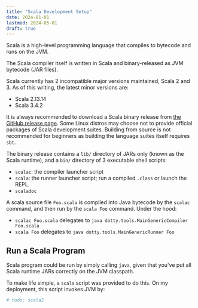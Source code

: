 ```yaml
---
title: "Scala Development Setup"
date: 2024-01-01
lastmod: 2024-05-01
draft: true
---
```


Scala is a high-level programming language that compiles to bytecode and runs on the JVM.

The Scala compiler itself is written in Scala and binary-released as JVM bytecode (JAR files).

Scala currently has 2 incompatible major versions maintained, Scala 2 and 3. 
As of this writing, the latest minor versions are:
- Scala 2.13.14
- Scala 3.4.2

It is always recommended to download a Scala binary release from [the GitHub release page](https://github.com/scala/scala3/releases).
Some Linux distros may choose not to provide official packages of Scala development suites.
Building from source is not recommended for beginners as building the language suites itself requires `sbt`.

The binary release contains a `lib/` directory of JARs only (known as the Scala runtime), and a `bin/` directory of 3 executable shell scripts:
- `scalac`: the compiler launcher script
- `scala`: the runner launcher script; run a compiled `.class` or launch the REPL.
- `scaladoc`

A scala source file `Foo.scala` is compiled into Java bytecode by the `scalac` command, and then run by the `scala Foo` command.
Under the hood:
- `scalac Foo.scala` delegates to `java dotty.tools.MainGenericCompiler Foo.scala`
- `scala Foo` delegates to `java dotty.tools.MainGenericRunner Foo`

## Run a Scala Program

Scala program could be run by simply calling `java`, given that you've put all Scala runtime JARs correctly on the JVM classpath.

To make life simple, a `scala` script was provided to do this. On my deployment, this script invokes JVM by:

```sh
# todo: scala2


